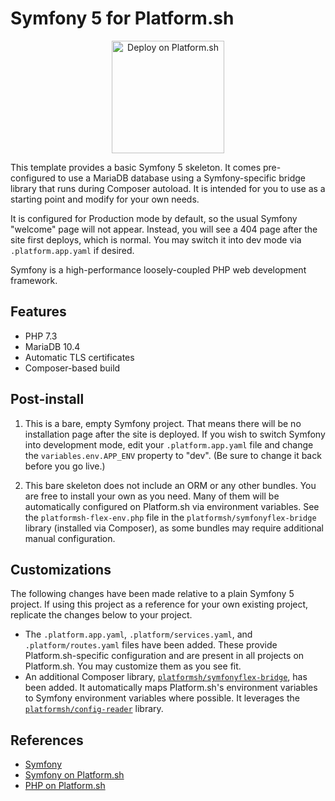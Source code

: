 # Symfony 5 for Platform.sh

<p align="center">
<a href="https://console.platform.sh/projects/create-project?template=https://raw.githubusercontent.com/platformsh/template-builder/master/templates/symfony5/.platform.template.yaml&utm_content=symfony5&utm_source=github&utm_medium=button&utm_campaign=deploy_on_platform">
    <img src="https://platform.sh/images/deploy/lg-blue.svg" alt="Deploy on Platform.sh" width="180px" />
</a>
</p>

This template provides a basic Symfony 5 skeleton.  It comes pre-configured to use a MariaDB database using a Symfony-specific bridge library that runs during Composer autoload.  It is intended for you to use as a starting point and modify for your own needs.

It is configured for Production mode by default, so the usual Symfony "welcome" page will not appear.  Instead, you will see a 404 page after the site first deploys, which is normal.  You may switch it into dev mode via `.platform.app.yaml` if desired.

Symfony is a high-performance loosely-coupled PHP web development framework.

## Features

* PHP 7.3
* MariaDB 10.4
* Automatic TLS certificates
* Composer-based build

## Post-install

1. This is a bare, empty Symfony project.  That means there will be no installation page after the site is deployed.  If you wish to switch Symfony into development mode, edit your `.platform.app.yaml` file and change the `variables.env.APP_ENV` property to "dev".  (Be sure to change it back before you go live.)

2. This bare skeleton does not include an ORM or any other bundles.  You are free to install your own as you need.  Many of them will be automatically configured on Platform.sh via environment variables.  See the `platformsh-flex-env.php` file in the `platformsh/symfonyflex-bridge` library (installed via Composer), as some bundles may require additional manual configuration.

## Customizations

The following changes have been made relative to a plain Symfony 5 project.  If using this project as a reference for your own existing project, replicate the changes below to your project.

* The `.platform.app.yaml`, `.platform/services.yaml`, and `.platform/routes.yaml` files have been added.  These provide Platform.sh-specific configuration and are present in all projects on Platform.sh.  You may customize them as you see fit.
* An additional Composer library, [`platformsh/symfonyflex-bridge`](https://github.com/platformsh/symfonyflex-bridge), has been added.  It automatically maps Platform.sh's environment variables to Symfony environment variables where possible.  It leverages the [`platformsh/config-reader`](https://github.com/platformsh/config-reader-php) library.

## References

* [Symfony](https://symfony.com/)
* [Symfony on Platform.sh](https://docs.platform.sh/frameworks/symfony.html)
* [PHP on Platform.sh](https://docs.platform.sh/languages/php.html)
